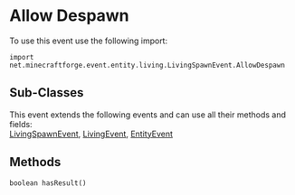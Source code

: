 # Allow Despawn

To use this event use the following import:
```groovy:no-line-numbers
import net.minecraftforge.event.entity.living.LivingSpawnEvent.AllowDespawn
```

## Sub-Classes
This event extends the following events and can use all their methods and fields: <br>
[LivingSpawnEvent](living_spawn_event.md), [LivingEvent](../living_event/living_event.md), [EntityEvent](../entity_event/entity_event.md)

## Methods
```groovy:no-line-numbers
boolean hasResult()
```
